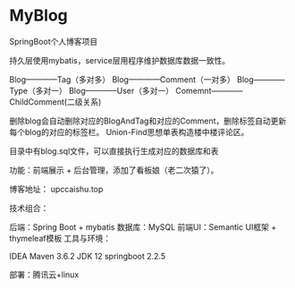 # MyBlog
SpringBoot个人博客项目

持久层使用mybatis，service层用程序维护数据库数据一致性。

Blog————Tag（多对多）
Blog————Comment（一对多）
Blog————Type（多对一）
Blog————User（多对一）
Comemnt————ChildComment(二级关系)

删除blog会自动删除对应的BlogAndTag和对应的Comment，删除标签自动更新每个blog的对应的标签栏。
Union-Find思想单表构造楼中楼评论区。

目录中有blog.sql文件，可以直接执行生成对应的数据库和表

功能：前端展示 + 后台管理，添加了看板娘（老二次猿了）。

博客地址： upccaishu.top

技术组合：

后端：Spring Boot + mybatis
数据库：MySQL
前端UI：Semantic UI框架 + thymeleaf模板
工具与环境：

IDEA
Maven 3.6.2
JDK 12
springboot 2.2.5

部署：腾讯云+linux
